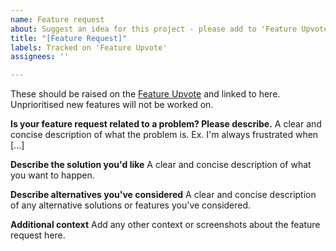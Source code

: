 ```yaml
---
name: Feature request
about: Suggest an idea for this project - please add to 'Feature Upvote'
title: "[Feature Request]"
labels: Tracked on 'Feature Upvote'
assignees: ''

---
```


These should be raised on the [Feature Upvote](https://tvrename.featureupvote.com/) and linked to here. Unprioritised new features will not be worked on.

**Is your feature request related to a problem? Please describe.**
A clear and concise description of what the problem is. Ex. I'm always frustrated when [...]

**Describe the solution you'd like**
A clear and concise description of what you want to happen.

**Describe alternatives you've considered**
A clear and concise description of any alternative solutions or features you've considered.

**Additional context**
Add any other context or screenshots about the feature request here.
